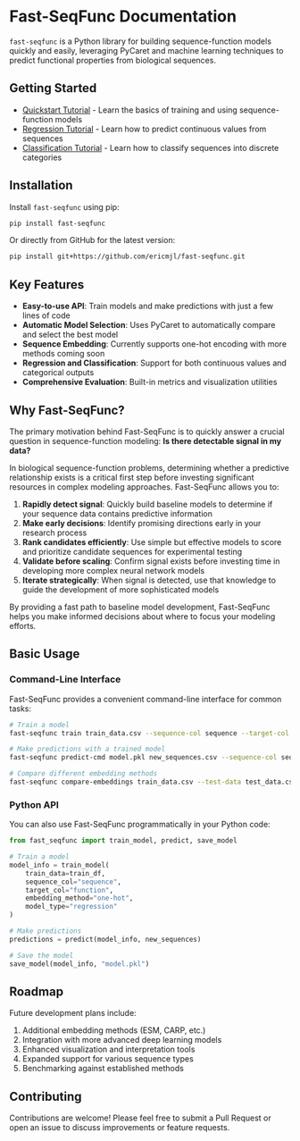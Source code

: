 # Fast-SeqFunc Documentation

`fast-seqfunc` is a Python library for building sequence-function models quickly and easily, leveraging PyCaret and machine learning techniques to predict functional properties from biological sequences.

## Getting Started

- [Quickstart Tutorial](quickstart.md) - Learn the basics of training and using sequence-function models
- [Regression Tutorial](tutorials/regression_tutorial.md) - Learn how to predict continuous values from sequences
- [Classification Tutorial](tutorials/classification_tutorial.md) - Learn how to classify sequences into discrete categories

## Installation

Install `fast-seqfunc` using pip:

```bash
pip install fast-seqfunc
```

Or directly from GitHub for the latest version:

```bash
pip install git+https://github.com/ericmjl/fast-seqfunc.git
```

## Key Features

- **Easy-to-use API**: Train models and make predictions with just a few lines of code
- **Automatic Model Selection**: Uses PyCaret to automatically compare and select the best model
- **Sequence Embedding**: Currently supports one-hot encoding with more methods coming soon
- **Regression and Classification**: Support for both continuous values and categorical outputs
- **Comprehensive Evaluation**: Built-in metrics and visualization utilities

## Why Fast-SeqFunc?

The primary motivation behind Fast-SeqFunc is to quickly answer a crucial question in sequence-function modeling: **Is there detectable signal in my data?**

In biological sequence-function problems, determining whether a predictive relationship exists is a critical first step before investing significant resources in complex modeling approaches. Fast-SeqFunc allows you to:

1. **Rapidly detect signal**: Quickly build baseline models to determine if your sequence data contains predictive information
2. **Make early decisions**: Identify promising directions early in your research process
3. **Rank candidates efficiently**: Use simple but effective models to score and prioritize candidate sequences for experimental testing
4. **Validate before scaling**: Confirm signal exists before investing time in developing more complex neural network models
5. **Iterate strategically**: When signal is detected, use that knowledge to guide the development of more sophisticated models

By providing a fast path to baseline model development, Fast-SeqFunc helps you make informed decisions about where to focus your modeling efforts.

## Basic Usage

### Command-Line Interface

Fast-SeqFunc provides a convenient command-line interface for common tasks:

```bash
# Train a model
fast-seqfunc train train_data.csv --sequence-col sequence --target-col function --embedding-method one-hot

# Make predictions with a trained model
fast-seqfunc predict-cmd model.pkl new_sequences.csv --sequence-col sequence --output-dir predictions --predictions-filename predictions.csv

# Compare different embedding methods
fast-seqfunc compare-embeddings train_data.csv --test-data test_data.csv
```

### Python API

You can also use Fast-SeqFunc programmatically in your Python code:

```python
from fast_seqfunc import train_model, predict, save_model

# Train a model
model_info = train_model(
    train_data=train_df,
    sequence_col="sequence",
    target_col="function",
    embedding_method="one-hot",
    model_type="regression"
)

# Make predictions
predictions = predict(model_info, new_sequences)

# Save the model
save_model(model_info, "model.pkl")
```

## Roadmap

Future development plans include:

1. Additional embedding methods (ESM, CARP, etc.)
2. Integration with more advanced deep learning models
3. Enhanced visualization and interpretation tools
4. Expanded support for various sequence types
5. Benchmarking against established methods

## Contributing

Contributions are welcome! Please feel free to submit a Pull Request or open an issue to discuss improvements or feature requests.
